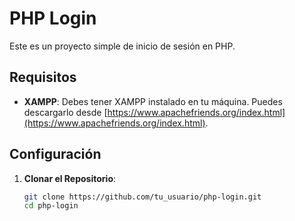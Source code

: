 # PHP Login

Este es un proyecto simple de inicio de sesión en PHP.

## Requisitos

- **XAMPP**: Debes tener XAMPP instalado en tu máquina. Puedes descargarlo desde [https://www.apachefriends.org/index.html](https://www.apachefriends.org/index.html).

## Configuración

1. **Clonar el Repositorio**:
   ```bash
   git clone https://github.com/tu_usuario/php-login.git
   cd php-login
